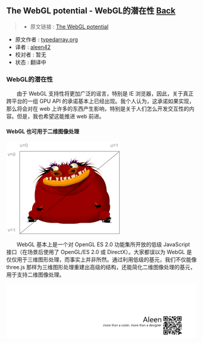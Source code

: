 ## The WebGL potential - WebGL的潜在性 [**Back**](./../translation.md)

> * 原文链接 : [The WebGL potential](http://typedarray.org/the-webgl-potential/)
* 原文作者 : [typedarray.org](http://typedarray.org/)
* 译者 : [aleen42](https://github.com/aleen42) 
* 校对者 : 暂无
* 状态 : 翻译中

### WebGL的潜在性

&#160; &#160; &#160; &#160;由于 WebGL 支持性将更加广泛的谣言，特别是 IE 浏览器，因此，关于真正跨平台的一组 GPU API 的承诺基本上已经出现。我个人认为，这承诺如果实现，那么将会对在 web 上许多的东西产生影响，特别是关于人们怎么开发交互性的内容。但是，我也希望这能推进 web 前进。

#### WebGL 也可用于二维图像处理

<img src="./grotto-uv.png"> 

&#160; &#160; &#160; &#160;WebGL 基本上是一个对 OpenGL ES 2.0 功能集所开放的低级 JavaScript 接口（在场景后使用了 OpenGL/ES 2.0 或 DirectX）。大家都误以为 WebGL 是仅仅用于三维图形处理，而事实上并非所然。通过利用低级的基元，我们不仅能像 three.js 那样为三维图形处理重建出高级的结构，还能简化二维图像处理的基元，用于支持二维图像处理。

<a href="http://aleen42.github.io/" target="_blank" ><img src="./../../pic/tail.gif"></a>
